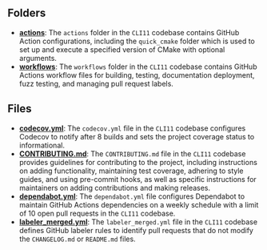 ## Folders
- **[actions](.github/actions.driver.md)**: The `actions` folder in the `CLI11` codebase contains GitHub Action configurations, including the `quick_cmake` folder which is used to set up and execute a specified version of CMake with optional arguments.
- **[workflows](.github/workflows.driver.md)**: The `workflows` folder in the `CLI11` codebase contains GitHub Actions workflow files for building, testing, documentation deployment, fuzz testing, and managing pull request labels.

## Files
- **[codecov.yml](.github/codecov.yml.driver.md)**: The `codecov.yml` file in the `CLI11` codebase configures Codecov to notify after 8 builds and sets the project coverage status to informational.
- **[CONTRIBUTING.md](.github/CONTRIBUTING.md.driver.md)**: The `CONTRIBUTING.md` file in the `CLI11` codebase provides guidelines for contributing to the project, including instructions on adding functionality, maintaining test coverage, adhering to style guides, and using pre-commit hooks, as well as specific instructions for maintainers on adding contributions and making releases.
- **[dependabot.yml](.github/dependabot.yml.driver.md)**: The `dependabot.yml` file configures Dependabot to maintain GitHub Actions dependencies on a weekly schedule with a limit of 10 open pull requests in the `CLI11` codebase.
- **[labeler_merged.yml](.github/labeler_merged.yml.driver.md)**: The `labeler_merged.yml` file in the `CLI11` codebase defines GitHub labeler rules to identify pull requests that do not modify the `CHANGELOG.md` or `README.md` files.

